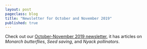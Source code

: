 ```yaml
---
layout: post
pageclass: blog
title: "Newsletter for October and November 2019"
published: true
---
```

Check out our [October-November 2019 newsletter](/pdf/Newsletter_October_November_2019.pdf), it has articles on *Monarch butterflies*, *Seed saving*, and *Nyack pollinators*.


